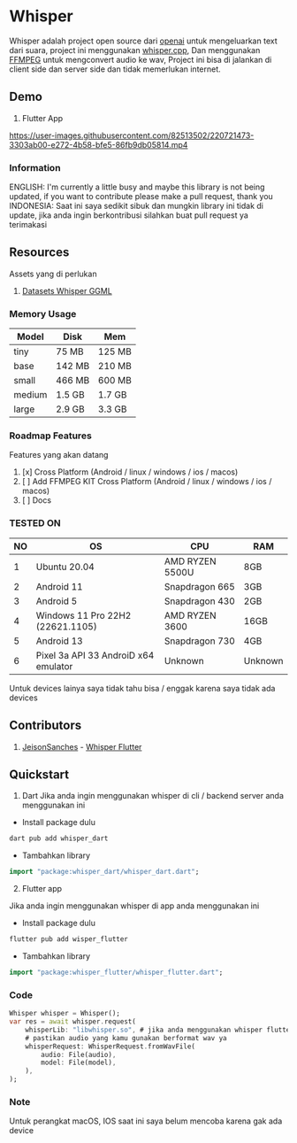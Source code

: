 # Whisper

Whisper adalah project open source dari [openai](https://github.com/openai) untuk mengeluarkan text dari suara, project ini menggunakan [whisper.cpp](https://github.com/ggerganov/whisper.cpp), Dan menggunakan [FFMPEG](https://github.com/FFmpeg/FFmpeg) untuk mengconvert audio ke wav, Project ini bisa di jalankan di client side dan server side dan tidak memerlukan internet.

## Demo

1. Flutter App

https://user-images.githubusercontent.com/82513502/220721473-3303ab00-e272-4b58-bfe5-86fb9db05814.mp4


### Information

ENGLISH: I'm currently a little busy and maybe this library is not being updated, if you want to contribute please make a pull request, thank you <br>
INDONESIA: Saat ini saya sedikit sibuk dan mungkin library ini tidak di update, jika anda ingin berkontribusi silahkan  buat pull request ya terimakasi

## Resources

Assets yang di perlukan

1. [Datasets Whisper GGML](https://huggingface.co/datasets/ggerganov/whisper.cpp)

### Memory Usage

| Model  | Disk   | Mem    |
|--------|--------|--------|
| tiny   | 75 MB  | 125 MB |
| base   | 142 MB | 210 MB |
| small  | 466 MB | 600 MB |
| medium | 1.5 GB | 1.7 GB |
| large  | 2.9 GB | 3.3 GB |

### Roadmap Features

Features yang akan datang

1. [x] Cross Platform (Android / linux / windows / ios / macos)
2. [ ] Add FFMPEG KIT Cross Platform (Android / linux / windows / ios / macos)
3. [ ] Docs

### TESTED ON

| NO | OS                                   | CPU             | RAM     |
|----|--------------------------------------|-----------------|---------|
| 1  | Ubuntu 20.04                         | AMD RYZEN 5500U | 8GB     |
| 2  | Android 11                           | Snapdragon 665  | 3GB     |
| 3  | Android 5                            | Snapdragon 430  | 2GB     |
| 4  | Windows 11 Pro 22H2 (22621.1105)     | AMD RYZEN 3600  | 16GB    |
| 5  | Android 13                           | Snapdragon 730  | 4GB     |
| 6  | Pixel 3a API 33 AndroiD x64 emulator | Unknown         | Unknown |

Untuk devices lainya saya tidak tahu bisa / enggak karena saya tidak ada devices

## Contributors

1. [JeisonSanches](https://github.com/JeisonSanches) - [Whisper Flutter](https://github.com/azkadev/whisper_dart/tree/main/package/whisper_flutter)

## Quickstart
1. Dart
Jika anda ingin menggunakan whisper di cli / backend server anda menggunakan ini

- Install package dulu
```bash
dart pub add whisper_dart
```

- Tambahkan library

```dart
import "package:whisper_dart/whisper_dart.dart";
```

2. Flutter app

Jika anda ingin menggunakan whisper di app anda menggunakan ini

- Install package dulu
```bash
flutter pub add wisper_flutter
```

- Tambahkan library

```dart
import "package:whisper_flutter/whisper_flutter.dart";
```

### Code

```dart
Whisper whisper = Whisper();
var res = await whisper.request(
    whisperLib: "libwhisper.so", # jika anda menggunakan whisper flutter anda tidak perlu menambahkan whisperLib karena sudah automatis
    # pastikan audio yang kamu gunakan berformat wav ya
    whisperRequest: WhisperRequest.fromWavFile(
        audio: File(audio),
        model: File(model),
    ),
);
```
 
### Note

Untuk perangkat macOS, IOS saat ini saya belum mencoba karena gak ada device